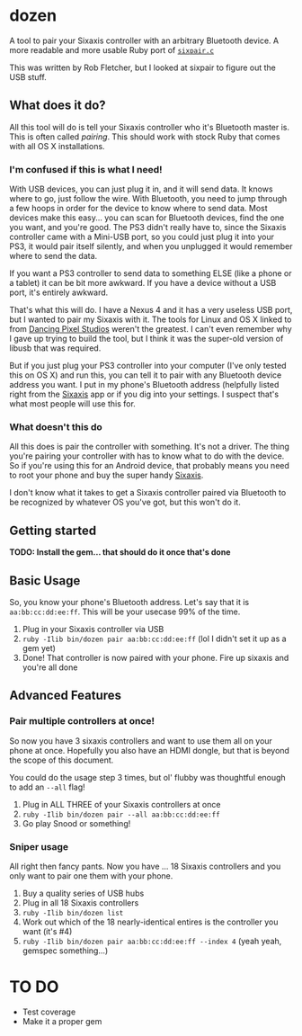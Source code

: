 # dozen
A tool to pair your Sixaxis controller with an arbitrary Bluetooth device. A more readable and more usable Ruby port of [`sixpair.c`](http://www.pabr.org/sixlinux/sixpair.c)

This was written by Rob Fletcher, but I looked at sixpair to figure out the USB stuff.

## What does it do?

All this tool will do is tell your Sixaxis controller who it's Bluetooth master is. This is often called *pairing*. This should work with stock Ruby that comes with all OS X installations.

### I'm confused if this is what I need!

With USB devices, you can just plug it in, and it will send data. It knows where to go, just follow the wire. With Bluetooth, you need to jump through a few hoops in order for the device to know where to send data. Most devices make this easy... you can scan for Bluetooth devices, find the one you want, and you're good. The PS3 didn't really have to, since the Sixaxis controller came with a Mini-USB port, so you could just plug it into your PS3, it would pair itself silently, and when you unplugged it would remember where to send the data.

If you want a PS3 controller to send data to something ELSE (like a phone or a tablet) it can be bit more awkward. If you have a device without a USB port, it's entirely awkward.

That's what this will do. I have a Nexus 4 and it has a very useless USB port, but I wanted to pair my Sixaxis with it. The tools for Linux and OS X linked to from [Dancing Pixel Studios](http://www.dancingpixelstudios.com/sixaxiscontroller/tool.html) weren't the greatest. I can't even remember why I gave up trying to build the tool, but I think it was the super-old version of libusb that was required.

But if you just plug your PS3 controller into your computer (I've only tested this on OS X) and run this, you can tell it to pair with any Bluetooth device address you want. I put in my phone's Bluetooth address (helpfully listed right from the [Sixaxis](https://play.google.com/store/apps/details?id=com.dancingpixelstudios.sixaxiscontroller&hl=en) app or if you dig into your settings. I suspect that's what most people will use this for.

### What doesn't this do

All this does is pair the controller with something. It's not a driver. The thing you're pairing your controller with has to know what to do with the device. So if you're using this for an Android device, that probably means you need to root your phone and buy the super handy [Sixaxis](https://play.google.com/store/apps/details?id=com.dancingpixelstudios.sixaxiscontroller&hl=en).

I don't know what it takes to get a Sixaxis controller paired via Bluetooth to be recognized by whatever OS you've got, but this won't do it.

## Getting started

**TODO: Install the gem... that should do it once that's done**

## Basic Usage
So, you know your phone's Bluetooth address. Let's say that it is `aa:bb:cc:dd:ee:ff`.
This will be your usecase 99% of the time.

1. Plug in your Sixaxis controller via USB
2. `ruby -Ilib bin/dozen pair aa:bb:cc:dd:ee:ff` (lol I didn't set it up as a gem yet)
3. Done! That controller is now paired with your phone. Fire up sixaxis and you're all done

## Advanced Features

### Pair multiple controllers at once!
So now you have 3 sixaxis controllers and want to use them all on your phone at once. Hopefully you also have an HDMI dongle, but that is beyond the scope of this document.

You could do the usage step 3 times, but ol' flubby was thoughtful enough to add an `--all` flag!

1. Plug in ALL THREE of your Sixaxis controllers at once
2. `ruby -Ilib bin/dozen pair --all aa:bb:cc:dd:ee:ff`
3. Go play Snood or something!

### Sniper usage

All right then fancy pants. Now you have ... 18 Sixaxis controllers and you only want to pair one them with your phone.

1. Buy a quality series of USB hubs
2. Plug in all 18 Sixaxis controllers
3. `ruby -Ilib bin/dozen list`
4. Work out which of the 18 nearly-identical entires is the controller you want (it's #4)
5. `ruby -Ilib bin/dozen pair aa:bb:cc:dd:ee:ff --index 4` (yeah yeah, gemspec something...)


# TO DO

* Test coverage
* Make it a proper gem
